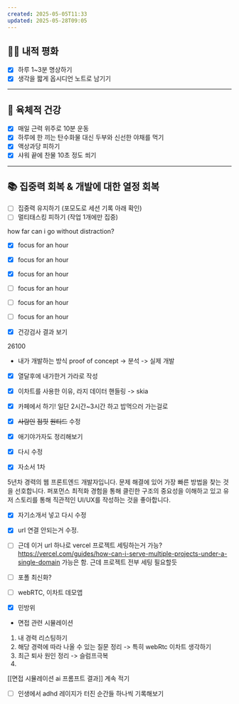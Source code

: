```yaml
---
created: 2025-05-05T11:33
updated: 2025-05-28T09:05
---
```

## 🧘‍♂️ 내적 평화

- [x] 하루 1~3분 명상하기  
- [x] 생각을 짧게 옵시디언 노트로 남기기  

---

## 💪 육체적 건강

- [x] 매일 근력 위주로 10분 운동  
- [x] 하루에 한 끼는 탄수화물 대신 두부와 신선한 야채를 먹기  
- [x] 액상과당 피하기  
- [x] 샤워 끝에 찬물 10초 정도 쐬기  

---

## 📚 집중력 회복 & 개발에 대한 열정 회복

- [ ] 집중력 유지하기 (포모도로 세션 기록 아래 확인)  
- [ ] 멀티태스킹 피하기 (작업 1개에만 집중)  

how far can i go without distraction?


- [x] focus for an hour
- [x] focus for an hour
- [x] focus for an hour
- [ ] focus for an hour
- [ ] focus for an hour
- [ ] focus for an hour

- [x] 건강검사 결과 보기

26100


- 내가 개발하는 방식 proof of concept -> 분석 -> 실제 개발

- [x] 열달후에 내가한거 가라로 작성
- [x] 이차트를 사용한 이유, 라지 데이터 핸들링 -> skia
- [x] 카페에서 하기! 일단 2시간~3시간 하고 밥먹으러 가는걸로

- [x] ~~사람인~~ ~~점핏~~ ~~원티드~~  수정

- [x] 애기야가자도 정리해보기
- [x] 다시 수정

- [x] 자소서 1차

5년차 경력의 웹 프론트엔드 개발자입니다. 문제 해결에 있어 가장 빠른 방법을 찾는 것을 선호합니다. 퍼포먼스 최적화 경험을 통해 클린한 구조의 중요성을 이해하고 있고 유저 스토리를 통해 직관적인 UI/UX를 작성하는 것을 좋아합니다.

- [x]  자기소개서 넣고 다시 수정
- [x] url 연결 안되는거 수정. 


- [ ] 근데 이거 url 하나로 vercel 프로젝트 세팅하는거 가능?
https://vercel.com/guides/how-can-i-serve-multiple-projects-under-a-single-domain
가능은 함. 근데 프로젝트 전부 세팅 필요할듯

- [ ] 포폴 최신화?  


- [ ] webRTC, 이차트 데모앱
- [x] 민방위

- 면접 관련 시뮬레이션
1. 내 경력 리스팅하기
2. 해당 경력에 따라 나올 수 있는 질문 정리 -> 특히 webRtc 이차트 생각하기
3. 최근 퇴사 원인 정리 -> 슬럼프극복
4. 


[[면접 시뮬레이션 ai 프롬프트 결과]] 계속 적기

- [ ] 인생에서 adhd 레이지가 터진 순간들 하나씩 기록해보기